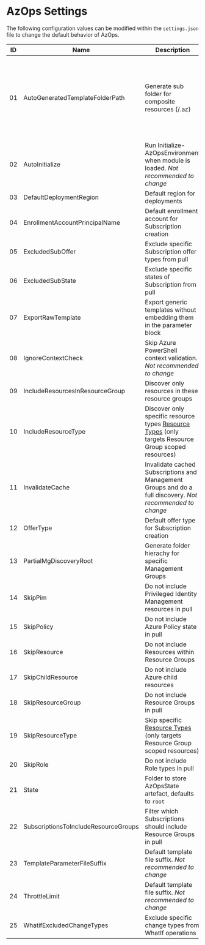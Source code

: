 # AzOps Settings

The following configuration values can be modified within the `settings.json` file to change the default behavior of AzOps.

| ID  | Name                                 | Description                                                                                                                                                                           | Example                                                                                         |
| --- | ------------------------------------ | ------------------------------------------------------------------------------------------------------------------------------------------------------------------------------------- | ----------------------------------------------------------------------------------------------- |
| 01  | AutoGeneratedTemplateFolderPath      | Generate sub folder for composite resources (/.az)                                                                                                                                    | `"Core.AutoGeneratedTemplateFolderPath": ".az"`<br>root<br>└── tenant root group (e42bc18f)<br>        ├── .az<br>        │      └── microsoft.management_managementgroups.json<br>        └── mymanagementgroup (mymanagementgroup)<br>                └── .az<br>                        ├── microsoft.authorization_policyassignments.json<br>                        ├── microsoft.authorization_policydefinitions.json<br>                        ├── microsoft.authorization_roleassignments.json<br>                        └── microsoft.management_managementgroups.json
| 02  | AutoInitialize                       | Run Initialize-AzOpsEnvironment when module is loaded. *Not recommended to change*                                                                                                    | `"Core.AutoInitialize": true`                                                                   |
| 03  | DefaultDeploymentRegion              | Default region for deployments                                                                                                                                                        | `"Core.DefaultDeploymentRegion": "northeurope"`                                                 |
| 04  | EnrollmentAccountPrincipalName       | Default enrollment account for Subscription creation                                                                                                                                  | `"Core.EnrollmentAccountPrincipalName": ""`                                                     |
| 05  | ExcludedSubOffer                     | Exclude specific Subscription offer types from pull                                                                                                                                   | `"Core.ExcludedSubOffer": ["AzurePass_2014-09-01","FreeTrial_2014-09-01","AAD_2015-09-01"]`     |
| 06  | ExcludedSubState                     | Exclude specific states of Subscription from pull                                                                                                                                     | `"Core.ExcludedSubState": ["Disabled","Deleted","Warned","Expired"]`                            |
| 07  | ExportRawTemplate                    | Export generic templates without embedding them in the parameter block                                                                                                                | `"Core.ExportRawTemplate": true`                                                                |
| 08  | IgnoreContextCheck                   | Skip Azure PowerShell context validation. *Not recommended to change*                                                                                                                 | `"Core.IgnoreContextCheck": false`                                                              |
| 09  | IncludeResourcesInResourceGroup      | Discover only resources in these resource groups                                                                                                                                      | `"Core.IncludeResourcesInResourceGroup": ["rg1","rg2"]`                                         |
| 10  | IncludeResourceType                  | Discover only specific resource types [Resource Types](https://docs.microsoft.com/en-us/azure/azure-resource-manager/management/resource-providers-and-types)  (only targets Resource Group scoped resources) | `"Core.IncludeResourceType": ["Microsoft.Network/privateDnsZones","Microsoft.Network/firewallPolicies"]` |
| 11  | InvalidateCache                      | Invalidate cached Subscriptions and Management Groups and do a full discovery. *Not recommended to change*                                                                            | `"Core.InvalidateCache": false`                                                                 |
| 12  | OfferType                            | Default offer type for Subscription creation                                                                                                                                          | `"Core.OfferType": "MS-AZR-0017P"`                                                              |
| 13  | PartialMgDiscoveryRoot               | Generate folder hierachy for specific Management Groups                                                                                                                               | `"Core.PartialMgDiscoveryRoot": []`                                                             |
| 14  | SkipPim                              | Do not include Privileged Identity Management resources in pull                                                                                                                       | `"Core.SkipPim": true`                                                                         |
| 15  | SkipPolicy                           | Do not include Azure Policy state in pull                                                                                                                                             | `"Core.SkipPolicy": false`                                                                      |
| 16  | SkipResource                         | Do not include Resources within Resource Groups                                                                                                                                       | `"Core.SkipResource": false`                                                                    |
| 17  | SkipChildResource                    | Do not include Azure child resources                                                                                                                                                  | `"Core.SkipChildResource": false`                                                               |
| 18  | SkipResourceGroup                    | Do not include Resource Groups in pull                                                                                                                                                | `"Core.SkipResourceGroup": false`                                                               |
| 19  | SkipResourceType                     | Skip specific [Resource Types](https://docs.microsoft.com/en-us/azure/azure-resource-manager/management/resource-providers-and-types)  (only targets Resource Group scoped resources) | `"Core.SkipResourceType": ["Microsoft.VSOnline/plans"]`                                         |
| 20  | SkipRole                             | Do not include Role types in pull                                                                                                                                                     | `"Core.SkipRole": false`                                                                        |
| 21  | State                                | Folder to store AzOpsState artefact, defaults to `root`                                                                                                                               | `"Core.State: "/root"`                                                                          |
| 22  | SubscriptionsToIncludeResourceGroups | Filter which Subscriptions should include Resource Groups in pull                                                                                                                     | `"Core.SubscriptionsToIncludeResourceGroups": ["*"]`                                            |
| 23  | TemplateParameterFileSuffix          | Default template file suffix. *Not recommended to change*                                                                                                                             | `"Core.TemplateParameterFileSuffix": ".json"`                                                   |
| 24  | ThrottleLimit                        | Default template file suffix. *Not recommended to change*                                                                                                                             | `"Core.ThrottleLimit": 10`                                                                      |
| 25  | WhatifExcludedChangeTypes            | Exclude specific change types from WhatIf operations                                                                                                                                  | `"Core.WhatifExcludedChangeTypes": ["NoChange","Ignore"]`                                       |